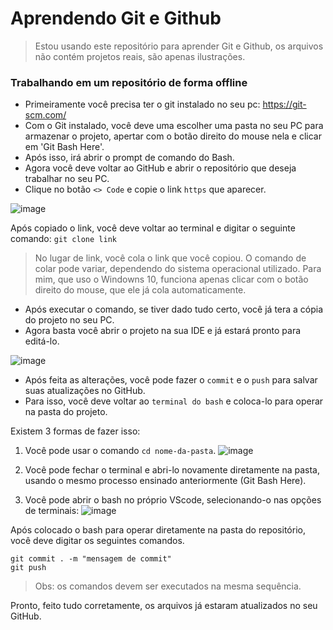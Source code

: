 # Aprendendo Git e Github
> Estou usando este repositório para aprender Git e Github, os arquivos não contém projetos reais, são apenas ilustrações.

### Trabalhando em um repositório de forma offline
* Primeiramente você precisa ter o git instalado no seu pc: https://git-scm.com/
* Com o Git instalado, você deve uma escolher uma pasta no seu PC para armazenar o projeto, apertar com o botão direito do mouse nela e clicar em 'Git Bash Here'.
* Após isso, irá abrir o prompt de comando do Bash.
* Agora você deve voltar ao GitHub e abrir o repositório que deseja trabalhar no seu PC.
* Clique no botão `<> Code` e copie o link `https` que aparecer.

![image](https://github.com/thiagoreys/sistema-de-cadastro/assets/130335096/7672d942-63bd-4cec-872a-6ad4962ca9c1)

Após copiado o link, você deve voltar ao terminal e digitar o seguinte comando:
` git clone link `
> No lugar de link, você cola o link que você copiou. O comando de colar pode variar, dependendo do sistema operacional utilizado. Para mim, que uso o Windowns 10, funciona apenas clicar com o botão direito do mouse, que ele já cola automaticamente.

* Após executar o comando, se tiver dado tudo certo, você já tera a cópia do projeto no seu PC.
* Agora basta você abrir o projeto na sua IDE e já estará pronto para editá-lo.

![image](https://github.com/thiagoreys/sistema-de-cadastro/assets/130335096/5c4f351d-292b-4f04-a011-8781550965ee)

* Após feita as alterações, você pode fazer o `commit` e o `push` para salvar suas atualizações no GitHub.
* Para isso, você deve voltar ao `terminal do bash` e coloca-lo para operar na pasta do projeto.

Existem 3 formas de fazer isso:

1. Você pode usar o comando `cd nome-da-pasta`.
![image](https://github.com/thiagoreys/sistema-de-cadastro/assets/130335096/4c969c29-ac28-4e79-8c91-5e7fe8e4a45b)

2. Você pode fechar o terminal e abri-lo novamente diretamente na pasta, usando o mesmo processo ensinado anteriormente (Git Bash Here).

3. Você pode abrir o bash no próprio VScode, selecionando-o nas opções de terminais:
![image](https://github.com/thiagoreys/sistema-de-cadastro/assets/130335096/567f02af-b1b3-459d-994f-e3e311ae0ae4)

Após colocado o bash para operar diretamente na pasta do repositório, você deve digitar os seguintes comandos.
```
git commit . -m "mensagem de commit"
git push
```
> Obs: os comandos devem ser executados na mesma sequência.

Pronto, feito tudo corretamente, os arquivos já estaram atualizados no seu GitHub.

